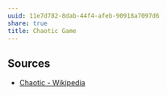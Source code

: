 ```yaml
---
uuid: 11e7d782-8dab-44f4-afeb-90918a7097d6
share: true
title: Chaotic Game
---
```

## Sources

* [Chaotic - Wikipedia](https://en.wikipedia.org/wiki/Chaotic)
